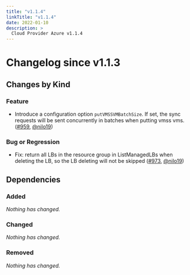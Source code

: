 ```yaml
---
title: "v1.1.4"
linkTitle: "v1.1.4"
date: 2022-01-10
description: >
  Cloud Provider Azure v1.1.4
---
```


# Changelog since v1.1.3

## Changes by Kind

### Feature

- Introduce a configuration option `putVMSSVMBatchSize`. If set, the sync requests will be sent concurrently in batches when putting vmss vms. ([#959](https://github.com/kubernetes-sigs/cloud-provider-azure/pull/959), [@nilo19](https://github.com/nilo19))

### Bug or Regression

- Fix: return all LBs in the resource group in ListManagedLBs when deleting the LB, so the LB deleting will not be skipped ([#973](https://github.com/kubernetes-sigs/cloud-provider-azure/pull/973), [@nilo19](https://github.com/nilo19))

## Dependencies

### Added
_Nothing has changed._

### Changed
_Nothing has changed._

### Removed
_Nothing has changed._

